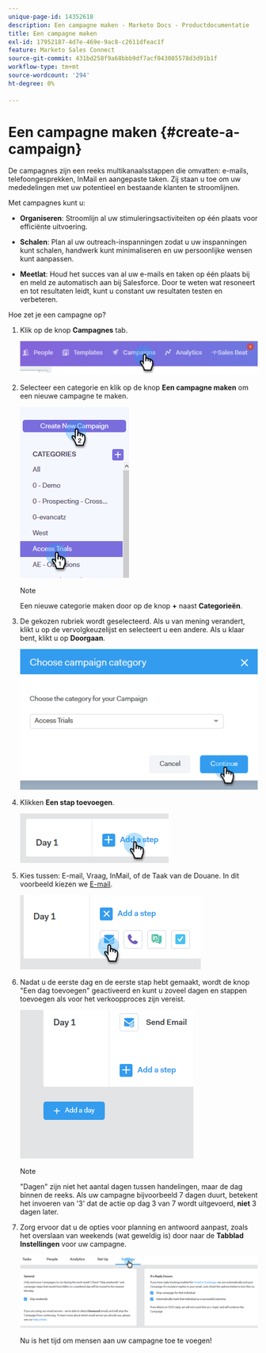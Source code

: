 ```yaml
---
unique-page-id: 14352618
description: Een campagne maken - Marketo Docs - Productdocumentatie
title: Een campagne maken
exl-id: 17952187-4d7e-469e-9ac8-c2611dfeac1f
feature: Marketo Sales Connect
source-git-commit: 431bd258f9a68bbb9df7acf043085578d3d91b1f
workflow-type: tm+mt
source-wordcount: '294'
ht-degree: 0%

---
```


# Een campagne maken {#create-a-campaign}

De campagnes zijn een reeks multikanaalsstappen die omvatten: e-mails, telefoongesprekken, InMail en aangepaste taken. Zij staan u toe om uw mededelingen met uw potentieel en bestaande klanten te stroomlijnen.

Met campagnes kunt u:

* **Organiseren**: Stroomlijn al uw stimuleringsactiviteiten op één plaats voor efficiënte uitvoering.

* **Schalen**: Plan al uw outreach-inspanningen zodat u uw inspanningen kunt schalen, handwerk kunt minimaliseren en uw persoonlijke wensen kunt aanpassen.
* **Meetlat**: Houd het succes van al uw e-mails en taken op één plaats bij en meld ze automatisch aan bij Salesforce. Door te weten wat resoneert en tot resultaten leidt, kunt u constant uw resultaten testen en verbeteren.

Hoe zet je een campagne op?

1. Klik op de knop **Campagnes** tab.

   ![](assets/one-1.png)

1. Selecteer een categorie en klik op de knop **Een campagne maken** om een nieuwe campagne te maken.

   ![](assets/two-1.png)

   >[!NOTE]
   >
   >Een nieuwe categorie maken door op de knop **+** naast **Categorieën**.

1. De gekozen rubriek wordt geselecteerd. Als u van mening verandert, klikt u op de vervolgkeuzelijst en selecteert u een andere. Als u klaar bent, klikt u op **Doorgaan**.

   ![](assets/three-1.png)

1. Klikken **Een stap toevoegen**.

   ![](assets/four-1.png)

1. Kies tussen: E-mail, Vraag, InMail, of de Taak van de Douane. In dit voorbeeld kiezen we [E-mail](/help/marketo/product-docs/marketo-sales-connect/campaigns/campaign-step-types.md#email).

   ![](assets/five-1.png)

1. Nadat u de eerste dag en de eerste stap hebt gemaakt, wordt de knop &quot;Een dag toevoegen&quot; geactiveerd en kunt u zoveel dagen en stappen toevoegen als voor het verkoopproces zijn vereist.

   ![](assets/six.png)

   >[!NOTE]
   >
   >&quot;Dagen&quot; zijn niet het aantal dagen tussen handelingen, maar de dag binnen de reeks. Als uw campagne bijvoorbeeld 7 dagen duurt, betekent het invoeren van &#39;3&#39; dat de actie op dag 3 van 7 wordt uitgevoerd, **niet** 3 dagen later.

1. Zorg ervoor dat u de opties voor planning en antwoord aanpast, zoals het overslaan van weekends (wat geweldig is) door naar de **Tabblad Instellingen** voor uw campagne.

   ![](assets/seven.png)

   Nu is het tijd om mensen aan uw campagne toe te voegen!
